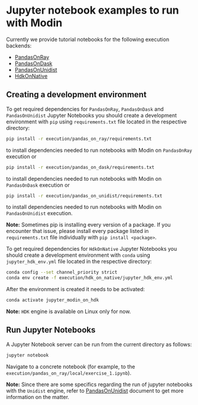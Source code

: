 # Jupyter notebook examples to run with Modin

Currently we provide tutorial notebooks for the following execution backends:

- [PandasOnRay](https://modin.readthedocs.io/en/latest/development/using_pandas_on_ray.html)
- [PandasOnDask](https://modin.readthedocs.io/en/latest/development/using_pandas_on_dask.html)
- [PandasOnUnidist](https://modin.readthedocs.io/en/latest/development/using_pandas_on_unidist.html)
- [HdkOnNative](https://modin.readthedocs.io/en/latest/development/using_hdk.html)

## Creating a development environment

To get required dependencies for `PandasOnRay`, `PandasOnDask` and `PandasOnUnidist` Jupyter Notebooks
you should create a development environment with `pip`
using `requirements.txt` file located in the respective directory:

```bash
pip install -r execution/pandas_on_ray/requirements.txt
```

to install dependencies needed to run notebooks with Modin on `PandasOnRay` execution or

```bash
pip install -r execution/pandas_on_dask/requirements.txt
```

to install dependencies needed to run notebooks with Modin on `PandasOnDask` execution or

```bash
pip install -r execution/pandas_on_unidist/requirements.txt
```

to install dependencies needed to run notebooks with Modin on `PandasOnUnidist` execution.

**Note:** Sometimes pip is installing every version of a package. If you encounter that issue,
please install every package listed in `requirements.txt` file individually with `pip install <package>`.

To get required dependencies for `HdkOnNative` Jupyter Notebooks
you should create a development environment with `conda`
using `jupyter_hdk_env.yml` file located in the respective directory:

```bash
conda config --set channel_priority strict
conda env create -f execution/hdk_on_native/jupyter_hdk_env.yml
```

After the environment is created it needs to be activated:

```bash
conda activate jupyter_modin_on_hdk
```

**Note:** `HDK` engine is available on Linux only for now.

## Run Jupyter Notebooks

A Jupyter Notebook server can be run from the current directory as follows:

```bash
jupyter notebook
```

Navigate to a concrete notebook (for example, to the `execution/pandas_on_ray/local/exercise_1.ipynb`).

**Note:** Since there are some specifics regarding the run of jupyter notebooks with the `Unidist` engine,
refer to [PandasOnUnidist](https://github.com/modin-project/modin/blob/master/examples/tutorial/jupyter/execution/pandas_on_unidist/README.md) document
to get more information on the matter.